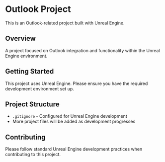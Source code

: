 # Outlook Project

This is an Outlook-related project built with Unreal Engine.

## Overview

A project focused on Outlook integration and functionality within the Unreal Engine environment.

## Getting Started

This project uses Unreal Engine. Please ensure you have the required development environment set up.

## Project Structure

- `.gitignore` - Configured for Unreal Engine development
- More project files will be added as development progresses

## Contributing

Please follow standard Unreal Engine development practices when contributing to this project.